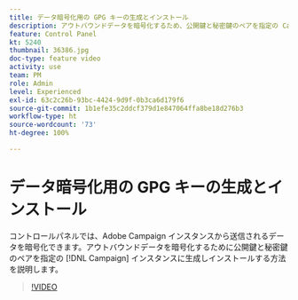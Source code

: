 ```yaml
---
title: データ暗号化用の GPG キーの生成とインストール
description: アウトバウンドデータを暗号化するため、公開鍵と秘密鍵のペアを指定の Campaign インスタンスに生成してインストールする方法を説明します。
feature: Control Panel
kt: 5240
thumbnail: 36386.jpg
doc-type: feature video
activity: use
team: PM
role: Admin
level: Experienced
exl-id: 63c2c26b-93bc-4424-9d9f-0b3ca6d179f6
source-git-commit: 1b1efe35c2ddcf379d1e847064ffa8be18d276b3
workflow-type: ht
source-wordcount: '73'
ht-degree: 100%

---
```


# データ暗号化用の GPG キーの生成とインストール

コントロールパネルでは、Adobe Campaign インスタンスから送信されるデータを暗号化できます。アウトバウンドデータを暗号化するために公開鍵と秘密鍵のペアを指定の [!DNL Campaign] インスタンスに生成しインストールする方法を説明します。

>[!VIDEO](https://video.tv.adobe.com/v/36386?quality=12&learn=0n)
